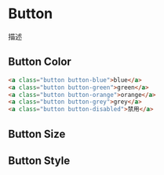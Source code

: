 # Button
描述

## Button Color

``` html
<a class="button button-blue">blue</a>
<a class="button button-green">green</a>
<a class="button button-orange">orange</a>
<a class="button button-grey">grey</a>
<a class="button button-disabled">禁用</a>
```

## Button Size

## Button Style

